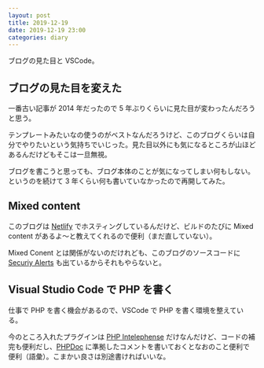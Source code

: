 ```yaml
---
layout: post
title: 2019-12-19
date: 2019-12-19 23:00
categories: diary
---
```


ブログの見た目と VSCode。

## ブログの見た目を変えた

一番古い記事が 2014 年だったので 5 年ぶりくらいに見た目が変わったんだろうと思う。

テンプレートみたいなの使うのがベストなんだろうけど、このブログくらいは自分でやりたいという気持ちでいじった。見た目以外にも気になるところが山ほどあるんだけどもそこは一旦無視。

ブログを書こうと思っても、ブログ本体のことが気になってしまい何もしない。というのを続けて 3 年くらい何も書いていなかったので再開してみた。

## Mixed content

このブログは [Netlify](https://www.netlify.com/) でホスティングしているんだけど、ビルドのたびに Mixed content  があるよ〜と教えてくれるので便利（まだ直していない）。

Mixed Conent とは関係がないのだけれども、このブログのソースコードに [Securiy Alerts](https://github.com/hrysd/docs.hrysd.org/network/alerts) も出ているからそれもやらないと。

## Visual Studio Code で PHP を書く

仕事で PHP を書く機会があるので、VSCode で PHP を書く環境を整えている。

今のところ入れたプラグインは [PHP Intelephense](https://marketplace.visualstudio.com/items?itemName=bmewburn.vscode-intelephense-client) だけなんだけど、コードの補完も便利だし、[PHPDoc](https://github.com/php-fig/fig-standards/blob/master/proposed/phpdoc.md) に準拠したコメントを書いておくとなおのこと便利で便利（語彙）。こまかい良さは別途書ければいいな。
